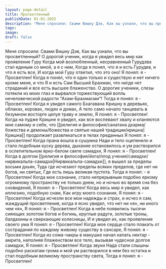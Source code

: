 ```yaml
---
layout: page-detail
title: Просветленный
publishDate: 01-01-2025
description: "Меня спросили: Свами Вишну Дэв, Как вы узнали, что вы просветленный? О дорогой ученик, когда я увидел весь мир как проявление Гуру Когда мой возлюбленный, несравненный Гурудэва стал единым со мной, а я с ним, Когда я понял, что я и есть Гурудев, и что я есть все, И когда мой Гуру ответил, что это оно! Я понял: я - Просветлен!"
tags:
image:
draft: false
---
```

Меня спросили: Свами Вишну Дэв, Как вы узнали, что вы просветленный? О дорогой ученик, когда я увидел весь мир как проявление Гуру Когда мой возлюбленный, несравненный Гурудэва стал единым со мной, а я с ним, Когда я понял, что я и есть Гурудев, и что я есть все, И когда мой Гуру ответил, что это оно! Я понял: я - Просветлен! Когда я понял, что я один только и существую и нет ничего кроме меня, и что Я и есть Сам Высший Брахман, что нигде нет страданий и все есть высшее блаженство. О дорогие ученики, слезы потекли из моих глаз и вырвался торжествующий вопль нечеловеческой радости "Ахам-Брахмасми"! Тогда я понял: я - Просветлен! Когда я увидел самого Бхагавана Кришну в деревьях, облаках, коровах, людях и домах, А тело само начало танцевать в безумном восторге целуя траву и землю, Я понял: я - Просветлен! Когда на пудже Кришне я увидел, как все воспевают хвалу и кланяются мне самому и себе, что [[религия и философия/санатана дхарма/божества и демоны/божества и святые нашей традиции/кришна|Кришна]] продолжает развлекаться в телах преданных Я понял: я - Просветлен! Когда прана вошла в сушумна Нади и тело оцепенело и стало подобным куску дерева, дыхание остановилось и ум растворился в ослепительном ярко-белом свете самадхи, Я понял: я - Просветлен! Когда в долгом [[религия и философия/йога/плод учения/самадхи/нирвикальпа-самадхи|Нирвикальпа-самадхи]], я вышел за пределы восьми дхьян, Туда где исчезают пределы всяких пределов, где нет ни богов, ни святых, Где есть лишь великая пустота. Тогда я понял: - я Просветлен! Когда мое сознание, стало непрерывным подобно яркому огромному пространству не только днем, но и ночью во время сна без сновидений, Я понял: я - Просветлен! Когда весь мир я увидел, как иллюзию, подобную снам, Как игру моего сознания, Я понял: я - Просветлен! Когда исчезли все мои надежды и страх, и исчез я сам, жаждущий просветления, когда я ясно увидел, что нет ни «я», ни иного чем «я», Я понял: я - Просветлен! Когда в небе появились тысячи сияющих золотом богов и богинь, круглые радуги, золотые троны, балдахины и сверкающие колесницы, И я увидел их, как проявление своего ума Я понял: я - Просветлен! Когда мое сердце стало плакать от сострадания по каждому живому существу в сансаре, Я понял: я - Просветлен! Когда из сома-чакры в макушке начал капать нектар - амрита, наполняя блаженством все тело, вызывая чудесное долгое самадхи, Я понял: я - Просветлен! Когда звуки Нада стали слышны подобно раскатам грома и мой ум растворился в нем без остатка и стал подобным великому пространству света, Тогда я понял: я - Просветлен!
  
